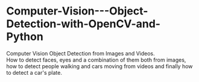 # Computer-Vision---Object-Detection-with-OpenCV-and-Python

Computer Vision Object Detection from Images and Videos.  
How to detect faces, eyes and a combination of them both from images,
how to detect people walking and cars moving from videos and finally how to detect a car's plate.
